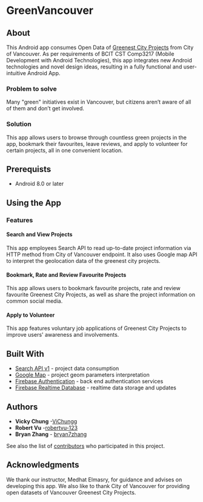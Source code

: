 # GreenVancouver
## About
This Android app consumes Open Data of [Greenest City Projects](https://opendata.vancouver.ca/explore/dataset/greenest-city-projects/information/) from City of Vancouver. As per requirements of BCIT CST Comp3217 (Mobile Development with Android Technologies), this app integrates new Android technologies and novel design ideas, resulting in a fully functional and user-intuitive Android App.

### Problem to solve
Many "green" initiatives exist in Vancouver, but citizens aren’t aware of all of them and don’t get involved.

### Solution
This app allows users to browse through countless green projects in the app, bookmark their favourites, leave reviews, and apply to volunteer for certain projects, all in one convenient location.

## Prerequists
* Android 8.0 or later

## Using the App
### Features
#### Search and View Projects
This app employees Search API to read up-to-date project information via HTTP method from City of Vancouver endpoint. It also uses Google map API to interpret the geolocation data of the greenest city projects.
#### Bookmark, Rate and Review Favourite Projects
This app allows users to bookmark favourite projects, rate and review favourite Greenest City Projects, as well as share the project information on common social media.
#### Apply to Volunteer
This app features voluntary job applications of Greenest City Projects to improve users' awareness and involvements.

## Built With
* [Search API v1](https://help.opendatasoft.com/apis/ods-search-v1/#search-api-v1) - project data consumption
* [Google Map](https://developers.google.com/maps/documentation/android-sdk/intro) - project geom parameters interpretation
* [Firebase Authentication]( https://firebase.google.com/docs/auth) - back end authentication services
* [Firebase Realtime Database]( https://firebase.google.com/docs/database) - realtime data storage and updates

## Authors

* **Vicky Chung** -[ViChungg](https://github.com/ViChungg)
* **Robert Vu** -[robertvu-123](https://github.com/robertvu-123)
* **Bryan Zhang** - [bryan7zhang](https://github.com/bryan7zhang)

See also the list of [contributors](https://github.com/robertvu-123/GreenVancouver/graphs/contributors) who participated in this project.

## Acknowledgments

We thank our instructor, Medhat Elmasry, for guidance and advises on developing this app. We also like to thank City of Vancouver for 
providing open datasets of Vancouver Greenest City Projects.




